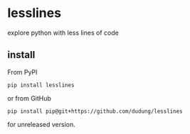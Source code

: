 # lesslines
explore python with less lines of code


## install
From PyPI

```
pip install lesslines
```

or from GitHub

```
pip install pip@git+https://github.com/dudung/lesslines
```

for unreleased version.
